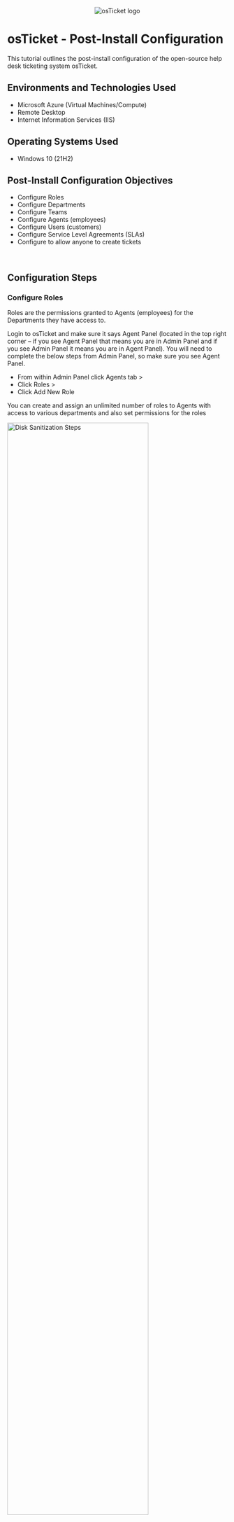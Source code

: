 <p align="center">
<img src="https://i.imgur.com/Clzj7Xs.png" alt="osTicket logo"/>
</p>

<h1>osTicket - Post-Install Configuration</h1>
This tutorial outlines the post-install configuration of the open-source help desk ticketing system osTicket.<br />


<h2>Environments and Technologies Used</h2>

- Microsoft Azure (Virtual Machines/Compute)
- Remote Desktop
- Internet Information Services (IIS)

<h2>Operating Systems Used </h2>

- Windows 10</b> (21H2)

<h2>Post-Install Configuration Objectives</h2>

- Configure Roles
- Configure Departments
- Configure Teams
- Configure Agents (employees)
- Configure Users (customers)
- Configure Service Level Agreements (SLAs)
- Configure to allow anyone to create tickets

<br />

<h2>Configuration Steps</h2>

<h3>Configure Roles</h3>

Roles are the permissions granted to Agents (employees) for the Departments they have access to. 


Login to osTicket and make sure it says Agent Panel (located in the top right corner – if you see Agent Panel that means you are in Admin Panel and if you see Admin Panel it means you are in Agent Panel). You will need to complete the below steps from Admin Panel, so make sure you see Agent Panel.

-	From within Admin Panel click Agents tab >
-	Click Roles >
-	Click Add New Role

You can create and assign an unlimited number of roles to Agents with access to various departments and also set permissions for the roles

<p>
<img src="https://i.imgur.com/v8SThbB.png" height="80%" width="80%" alt="Disk Sanitization Steps"/>
</p>

<br />

<h3>Configure Departments</h3>

-	From within Admin Panel click Agents tab >
-	Click Departments >
-	Click Add New Department

Because tickets are routed through the various Departments in the help desk, there are many settings that can be set for each Department

<p>
<img src="https://i.imgur.com/hU98eFk.png" height="80%" width="80%" alt="Disk Sanitization Steps"/>
</p>

<br />

<h3>Configure Teams</h3>

Teams are groups of agents from different departments that handle particular issues or users

-	From within Admin Panel click Agents tab >
-	Click Teams >
-	Click Add New Team

You can fill out the appropriate information and add agents from various departments as team members 

<p>
<img src="https://i.imgur.com/Ys4rbRT.png" height="80%" width="80%" alt="Disk Sanitization Steps"/>
</p>

<br />

<h3>Configure Agents (employees)</h3>

Agents are the employees that respond to and resolve tickets

-	From within Admin Panel click Agents tab >
-	Click Agents >
-	Click Add New Agent

You will need to assign your agents to a Primary Department and give them Primary Roles for the tickets/tasks routed to that department 

<p>
<img src="https://i.imgur.com/RrtJnQ8.png" height="80%" width="80%" alt="Disk Sanitization Steps"/>
</p>

<br />

<h3>Configure Users (customers)</h3>

Users are the creators of the tickets in the help desk. Users are associated with their email address, which serves as their unique identifier when creating a ticket, in the User Directory of the help desk. 

-	From within Agent Panel (remember to make sure you see Admin Panel, which means you are in Agent Panel) click Users tab >
-	Click Add User

<p>
<img src="https://i.imgur.com/ynTfg4E.png" height="80%" width="80%" alt="Disk Sanitization Steps"/>
</p>

<br />

<h3>Configure Service Level Agreements (SLAs)</h3>

SLAs are used to define the timeline that agents have to complete and close open tickets.

-	From within Admin Panel (make sure you see Agent Panel) click Manage tab >
-	Click SLA >
-	Click Add New SLA Plan

<p>
<img src="https://i.imgur.com/Wq3xXjn.png" height="80%" width="80%" alt="Disk Sanitization Steps"/>
</p>

<br />

<h3>Configure Help Topics</h3>

Help Topics will allow users to identify the kinds of issues associated with their tickets and they will also determine to which Department the tickets will be sent.

-	From within Admin Panel click Manage tab >
-	Click Help Topics >
-	Click Add New Help Topic

<p>
<img src="https://i.imgur.com/vWCz5q3.png" height="80%" width="80%" alt="Disk Sanitization Steps"/>
</p>

<br />

<h3>Configure to allow anyone to create tickets</h3>

-	From within Admin Panel click Settings tab >
-	Click Users >
-	Within Users Settings, under Authentication Settings, make sure Registration Required is unchecked

<p>
<img src="https://i.imgur.com/vOAJ151.png" height="80%" width="80%" alt="Disk Sanitization Steps"/>
</p>

<br />
